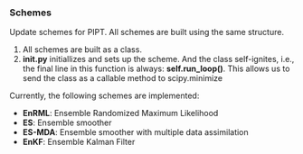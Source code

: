 ### Schemes

Update schemes for PIPT. All schemes are built using the same structure. 

1. All schemes are built as a class.
2. **__init__.py** initiallizes and sets up the scheme. And the class self-ignites, i.e., the final line in this 
function is always: **self.run_loop()**. This allows us to send the class as a callable method to scipy.minimize

Currently, the following schemes are implemented:
- **EnRML**: Ensemble Randomized Maximum Likelihood
- **ES**: Ensemble smoother
- **ES-MDA**: Ensemble smoother with multiple data assimilation
- **EnKF**: Ensemble Kalman Filter
